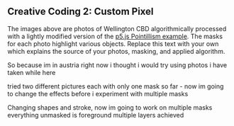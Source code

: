 ## Creative Coding 2: Custom Pixel

The images above are photos of Wellington CBD algorithmically processed with a lightly modified version of the [p5.js Pointillism example](https://p5js.org/examples/image-pointillism.html). The masks for each photo highlight various objects. Replace this text with your own which explains the source of your photos, masking, and applied algorithm.


So because im in austria right now i thought i would try using photos i have taken while here

tried two different pictures each with only one mask so far - now im going to change the effects before i experiment with multiple masks

Changing shapes and stroke, now im going to work on multiple masks
everything unmasked is foreground
multiple layers achieved
